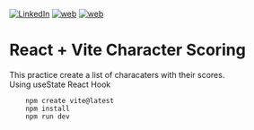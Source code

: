 [![LinkedIn][linkedin-shield]][linkedin-url] [![web][web-shield]][web-url] 
[![web][resume-shield]][resume-url]

# React + Vite Character Scoring

This practice create a list of characaters with their scores.<br>
Using useState React Hook

```
    npm create vite@latest
    npm install
    npm run dev
```

[linkedin-url]: https://www.linkedin.com/in/harryph8605/
[linkedin-shield]: https://img.shields.io/badge/LinkedIn-blue?style=for-the-badge
[web-url]: https://devhuypham.me
[web-shield]:https://img.shields.io/badge/Harry_Pham-F96167?style=for-the-badge
[resume-url]: https://drive.google.com/file/d/1NxrqI-Wi9R3qad9Qz-mI5z1zJ5Yu6m_a/view?usp=sharing
[resume-shield]: https://img.shields.io/badge/Resume-F9E795?style=for-the-badge
